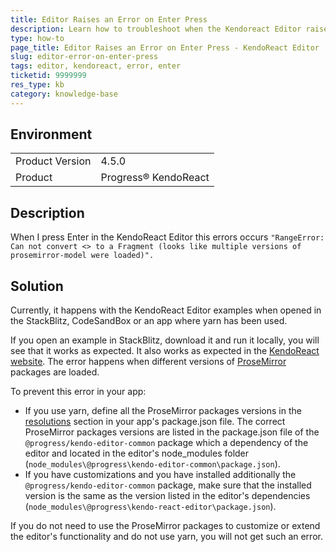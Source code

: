 ```yaml
---
title: Editor Raises an Error on Enter Press
description: Learn how to troubleshoot when the Kendoreact Editor raises an error on Enter press.
type: how-to
page_title: Editor Raises an Error on Enter Press - KendoReact Editor
slug: editor-error-on-enter-press
tags: editor, kendoreact, error, enter
ticketid: 9999999
res_type: kb
category: knowledge-base
---
```


## Environment

<table>
	<tbody>
		<tr>
			<td>Product Version</td>
			<td>4.5.0</td>
		</tr>
		<tr>
			<td>Product</td>
			<td>Progress® KendoReact</td>
		</tr>
	</tbody>
</table>


## Description

When I press Enter in the KendoReact Editor this errors occurs `"RangeError: Can not convert <> to a Fragment (looks like multiple versions of prosemirror-model were loaded)".`

## Solution

Currently, it happens with the KendoReact Editor examples when opened in the StackBlitz, CodeSandBox or an app where yarn has been used.

If you open an example in StackBlitz, download it and run it locally, you will see that it works as expected. It also works as expected in the [KendoReact website](https://www.telerik.com/kendo-react-ui/components/editor/paste/). The error happens when different versions of [ProseMirror](https://prosemirror.net/) packages are loaded.

To prevent this error in your app:

- If you use yarn, define all the ProseMirror packages versions in the [resolutions](https://classic.yarnpkg.com/en/docs/selective-version-resolutions/) section in your app's package.json file. The correct ProseMirror packages versions are listed in the package.json file of the `@progress/kendo-editor-common` package which a dependency of the editor and located in the editor's node_modules folder (`node_modules\@progress\kendo-editor-common\package.json`).
- If you have customizations and you have installed additionally the `@progress/kendo-editor-common` package, make sure that the installed version is the same as the version listed in the editor's dependencies (`node_modules\@progress\kendo-react-editor\package.json`).

If you do not need to use the ProseMirror packages to customize or extend the editor's functionality and do not use yarn, you will not get such an error.
